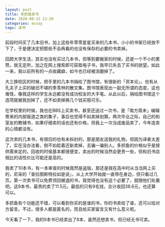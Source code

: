 ```yaml
---
layout: post
title: 多抓鱼卖书
date: 2020-09-22 12:20
categories: essay
tags: 读书
---
```


前段时间买了几本旧书，加上这些年零零星星买来的几本书，小小的书架已经放不下了，于是便决定把那些不会再看的也没有保存的必要的书卖掉。

回顾大学生活，其实也没有买过几本书，但等到要搬家的时候，还是一个不小的累赘。居无定所，加之在网上搜索即可获取电子书，我早已失去了买书的欲望。如此一来，我以前所有的一点收藏癖，如今也已经被消磨掉了。

大三换校区的时候，把手里的几本书捐给了图书馆，有很新的「资本论」，也有从孔夫子上买的破旧不堪的季羡林的散文集。图书馆表现出一副无所谓的态度，这也难怪，像我这样的学生永远都没有成功校友的大手笔。从此以后，捐给图书馆这个选项就被我划掉了，还不如卖掉换几个钱买瓶可乐。

在学校里的时候，我也在BBS上买卖书，甚至还送过一次书，是「南方周末」编辑寄来的内部报道之类的集子，事后也觉得不如卖掉划算。两次毕业之际，自己的和室友的教辅书，如果仔细卖的话也还有价格，但我上一次当成废品卖了，今年连卖的心情都没有。

这次卖的几本书，有很旧的也有未拆封的，那是朋友送我的礼物，但因为译者太差了，实在没办法看，倒不如趁着还新卖掉，去骗一骗别人。多抓鱼的价格似乎是按供需来定的，回收的时侯基本都很便宜，卖出的时候当然会更贵一些，但和旧书店相比的话性价比可能还是高的。

我卖了10本书，有一本审查的时候竟然是盗版，那还是我在高中时从当当网上买的，尼采的「查拉图斯特拉如是说」，从上大学开始就一直带在身边，但只看过几页。第一次卖书可以免费领回被退的书，我觉得也没有这个必要了，就随他们处置吧。这9本书，最贵的卖了11.5元，最低的只有9毛钱，合计收回38.6元，也还算可以。

多抓鱼有个功能还不错，可以看到你买的是谁的书，你的书卖给了谁，还可以给对方留言。不过，很多人都是匿名的，而且给买家留言又有什么意义呢。

今天看了一下，我的9本书已经卖出了6本，虽然还想卖书，但已经无书可卖。